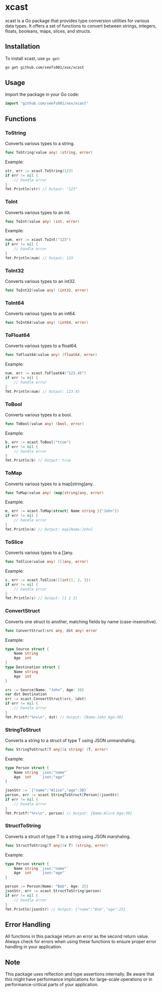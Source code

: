 # xcast

xcast is a Go package that provides type conversion utilities for various data types. It offers a set of functions to convert between strings, integers, floats, booleans, maps, slices, and structs.

## Installation

To install xcast, use `go get`:

```bash
go get github.com/seefs001/xox/xcast
```

## Usage

Import the package in your Go code:

```go
import "github.com/seefs001/xox/xcast"
```

## Functions

### ToString

Converts various types to a string.

```go
func ToString(value any) (string, error)
```

Example:
```go
str, err := xcast.ToString(123)
if err != nil {
    // handle error
}
fmt.Println(str) // Output: "123"
```

### ToInt

Converts various types to an int.

```go
func ToInt(value any) (int, error)
```

Example:
```go
num, err := xcast.ToInt("123")
if err != nil {
    // handle error
}
fmt.Println(num) // Output: 123
```

### ToInt32

Converts various types to an int32.

```go
func ToInt32(value any) (int32, error)
```

### ToInt64

Converts various types to an int64.

```go
func ToInt64(value any) (int64, error)
```

### ToFloat64

Converts various types to a float64.

```go
func ToFloat64(value any) (float64, error)
```

Example:
```go
num, err := xcast.ToFloat64("123.45")
if err != nil {
    // handle error
}
fmt.Println(num) // Output: 123.45
```

### ToBool

Converts various types to a bool.

```go
func ToBool(value any) (bool, error)
```

Example:
```go
b, err := xcast.ToBool("true")
if err != nil {
    // handle error
}
fmt.Println(b) // Output: true
```

### ToMap

Converts various types to a map[string]any.

```go
func ToMap(value any) (map[string]any, error)
```

Example:
```go
m, err := xcast.ToMap(struct{ Name string }{"John"})
if err != nil {
    // handle error
}
fmt.Println(m) // Output: map[Name:John]
```

### ToSlice

Converts various types to a []any.

```go
func ToSlice(value any) ([]any, error)
```

Example:
```go
s, err := xcast.ToSlice([]int{1, 2, 3})
if err != nil {
    // handle error
}
fmt.Println(s) // Output: [1 2 3]
```

### ConvertStruct

Converts one struct to another, matching fields by name (case-insensitive).

```go
func ConvertStruct(src any, dst any) error
```

Example:
```go
type Source struct {
    Name string
    Age  int
}
type Destination struct {
    Name string
    Age  int
}

src := Source{Name: "John", Age: 30}
var dst Destination
err := xcast.ConvertStruct(src, &dst)
if err != nil {
    // handle error
}
fmt.Printf("%+v\n", dst) // Output: {Name:John Age:30}
```

### StringToStruct

Converts a string to a struct of type T using JSON unmarshaling.

```go
func StringToStruct[T any](s string) (T, error)
```

Example:
```go
type Person struct {
    Name string `json:"name"`
    Age  int    `json:"age"`
}

jsonStr := `{"name":"Alice","age":30}`
person, err := xcast.StringToStruct[Person](jsonStr)
if err != nil {
    // handle error
}
fmt.Printf("%+v\n", person) // Output: {Name:Alice Age:30}
```

### StructToString

Converts a struct of type T to a string using JSON marshaling.

```go
func StructToString[T any](v T) (string, error)
```

Example:
```go
type Person struct {
    Name string `json:"name"`
    Age  int    `json:"age"`
}

person := Person{Name: "Bob", Age: 25}
jsonStr, err := xcast.StructToString(person)
if err != nil {
    // handle error
}
fmt.Println(jsonStr) // Output: {"name":"Bob","age":25}
```

## Error Handling

All functions in this package return an error as the second return value. Always check for errors when using these functions to ensure proper error handling in your application.

## Note

This package uses reflection and type assertions internally. Be aware that this might have performance implications for large-scale operations or in performance-critical parts of your application.
